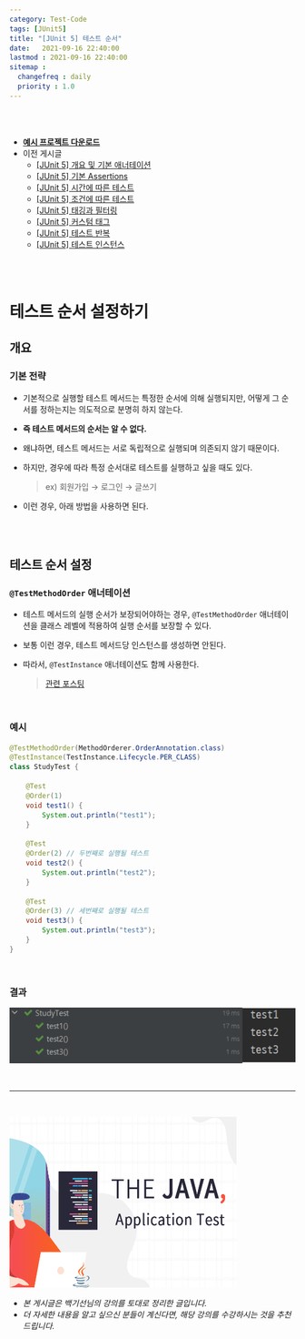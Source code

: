 ```yaml
---
category: Test-Code
tags: [JUnit5]
title: "[JUnit 5] 테스트 순서"
date:   2021-09-16 22:40:00 
lastmod : 2021-09-16 22:40:00
sitemap :
  changefreq : daily
  priority : 1.0
---
```


<br/><br/>

- **[예시 프로젝트 다운로드](https://github.com/TaegyunWoo/Spring-Test-Code-Example)**
- 이전 게시글
    - [[JUnit 5] 개요 및 기본 애너테이션](https://taegyunwoo.github.io/test-framework/TestFramework_JUnit5_SummaryAndBasicAnnotation)
    - [[JUnit 5] 기본 Assertions](https://taegyunwoo.github.io/test-framework/TestFramework_JUnit5_BasicAssertions)
    - [[JUnit 5] 시간에 따른 테스트](https://taegyunwoo.github.io/test-framework/TestFramework_JUnit5_TimeAssertions)
    - [[JUnit 5] 조건에 따른 테스트](https://taegyunwoo.github.io/test-framework/TestFramework_JUnit5_ConditionalAssertions)
    - [[JUnit 5] 태깅과 필터링](https://taegyunwoo.github.io/test-framework/TestFramework_JUnit5_Tagging)
    - [[JUnit 5] 커스텀 태그](https://taegyunwoo.github.io/test-framework/TestFramework_JUnit5_CustomTag)
    - [[JUnit 5] 테스트 반복](https://taegyunwoo.github.io/test-framework/TestFramework_JUnit5_RepeatTest)
    - [[JUnit 5] 테스트 인스턴스](https://taegyunwoo.github.io/test-framework/TestFramework_JUnit5_TestInstance)

<br/><br/>

# 테스트 순서 설정하기

## 개요

### 기본 전략

- 기본적으로 실행할 테스트 메서드는 특정한 순서에 의해 실행되지만, 어떻게 그 순서를 정하는지는 의도적으로 분명히 하지 않는다.
- **즉 테스트 메서드의 순서는 알 수 없다.**
- 왜냐하면, 테스트 메서드는 서로 독립적으로 실행되며 의존되지 않기 때문이다.
- 하지만, 경우에 따라 특정 순서대로 테스트를 실행하고 싶을 때도 있다.

    > ex) 회원가입 → 로그인 → 글쓰기

- 이런 경우, 아래 방법을 사용하면 된다.

<br/><br/>

## 테스트 순서 설정

### `@TestMethodOrder` 애너테이션

- 테스트 메서드의 실행 순서가 보장되어야하는 경우, `@TestMethodOrder` 애너테이션을 클래스 레벨에 적용하여 실행 순서를 보장할 수 있다.
- 보통 이런 경우, 테스트 메서드당 인스턴스를 생성하면 안된다.
- 따라서, `@TestInstance` 애너테이션도 함께 사용한다.

    > [관련 포스팅](https://taegyunwoo.github.io/test-framework/TestFramework_JUnit5_TestInstance)

<br/>

### 예시

```java
@TestMethodOrder(MethodOrderer.OrderAnnotation.class)
@TestInstance(TestInstance.Lifecycle.PER_CLASS)
class StudyTest {
	
	@Test
	@Order(1)
	void test1() {
		System.out.println("test1");
	}

	@Test
	@Order(2) // 두번째로 실행될 테스트
	void test2() {
		System.out.println("test2");
	}

	@Test
	@Order(3) // 세번째로 실행될 테스트
	void test3() {
		System.out.println("test3");
	}
}
```

<br/>

### 결과

![Untitled](/assets/img/2021-09-16-TestFramework_JUnit5_TestSequence/Untitled%2014.png)

<br>

---

<br>

<a href="https://inf.run/htNB"><img src="/assets/img/Inflearn_Java_Test/logo.png" width="400px" height="300px"></a>

- *본 게시글은 백기선님의 강의를 토대로 정리한 글입니다.*
- *더 자세한 내용을 알고 싶으신 분들이 계신다면, 해당 강의를 수강하시는 것을 추천드립니다.*
